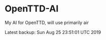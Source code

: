 # OpenTTD-AI
My AI for OpenTTD, will use primarily air

Latest backup: Sun Aug 25 23:51:01 UTC 2019

